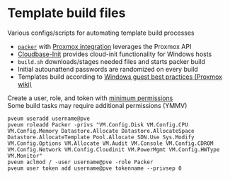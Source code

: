 # Template build files
Various configs/scripts for automating template build processes
  *  [`packer`](https://developer.hashicorp.com/packer) with [Proxmox integration](https://developer.hashicorp.com/packer/integrations/hashicorp/proxmox) leverages the Proxmox API
  *  [Cloudbase-Init](https://cloudbase.it/cloudbase-init/) provides cloud-init functionality for Windows hosts
  *  `build.sh` downloads/stages needed files and starts packer build
  *  Initial autounattend passwords are randomized on every build
  *  Templates build according to [Windows guest best practices (Proxmox wiki)](https://pve.proxmox.com/mediawiki/index.php?search=Windows+best+practices)

Create a user, role, and token with [minimum permissions](https://github.com/hashicorp/packer-plugin-proxmox/issues/184)  
Some build tasks may require additional permissions (YMMV)
```
pveum useradd username@pve
pveum roleadd Packer -privs "VM.Config.Disk VM.Config.CPU VM.Config.Memory Datastore.Allocate Datastore.AllocateSpace Datastore.AllocateTemplate Pool.Allocate SDN.Use Sys.Modify VM.Config.Options VM.Allocate VM.Audit VM.Console VM.Config.CDROM VM.Config.Network VM.Config.Cloudinit VM.PowerMgmt VM.Config.HWType VM.Monitor"
pveum aclmod / -user username@pve -role Packer
pveum user token add username@pve tokenname --privsep 0
```
